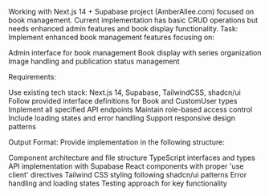 Working with Next.js 14 + Supabase project (AmberAllee.com) focused on book management. Current implementation has basic CRUD operations but needs enhanced admin features and book display functionality.
Task:
Implement enhanced book management features focusing on:

Admin interface for book management
Book display with series organization
Image handling and publication status management

Requirements:

Use existing tech stack: Next.js 14, Supabase, TailwindCSS, shadcn/ui
Follow provided interface definitions for Book and CustomUser types
Implement all specified API endpoints
Maintain role-based access control
Include loading states and error handling
Support responsive design patterns

Output Format:
Provide implementation in the following structure:

Component architecture and file structure
TypeScript interfaces and types
API implementation with Supabase
React components with proper 'use client' directives
Tailwind CSS styling following shadcn/ui patterns
Error handling and loading states
Testing approach for key functionality